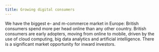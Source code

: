 ```yaml
---
title: Growing digital consumers
---
```


We have the biggest e- and m-commerce market in Europe: British consumers spend more per head online than any other country. British consumers are early adopters, moving from online to mobile, driven by the use of cloud computing, big data analytics and artificial intelligence. There is a significant market opportunity for inward investors.
